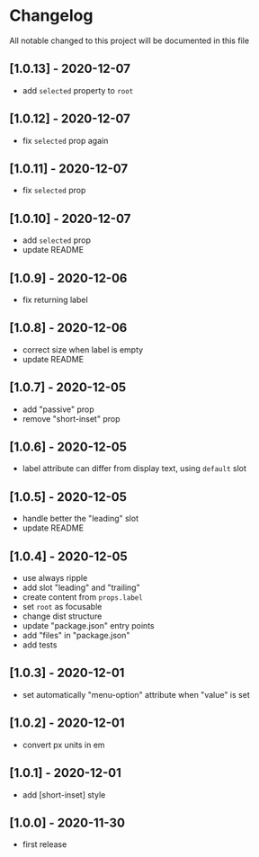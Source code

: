 # Changelog
All notable changed to this project will be documented in this file

## [1.0.13] - 2020-12-07
- add `selected` property to `root`

## [1.0.12] - 2020-12-07
- fix `selected` prop again

## [1.0.11] - 2020-12-07
- fix `selected` prop

## [1.0.10] - 2020-12-07
- add `selected` prop
- update README

## [1.0.9] - 2020-12-06
- fix returning label

## [1.0.8] - 2020-12-06
- correct size when label is empty
- update README

## [1.0.7] - 2020-12-05
- add "passive" prop
- remove "short-inset" prop

## [1.0.6] - 2020-12-05
- label attribute can differ from display text, using `default` slot

## [1.0.5] - 2020-12-05
- handle better the "leading" slot
- update README

## [1.0.4] - 2020-12-05
- use always ripple
- add slot "leading" and "trailing"
- create content from `props.label`
- set `root` as focusable
- change dist structure
- update "package.json" entry points
- add "files" in "package.json"
- add tests

## [1.0.3] - 2020-12-01
- set automatically "menu-option" attribute when "value" is set

## [1.0.2] - 2020-12-01
- convert px units in em

## [1.0.1] - 2020-12-01
- add \[short-inset] style

## [1.0.0] - 2020-11-30
- first release